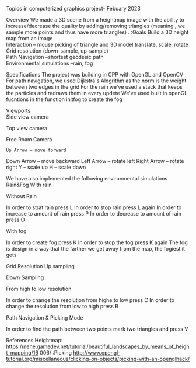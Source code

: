Topics in computerized graphics  project- Febuary 2023

Overview 
We made a 3D scene from a heightmap image with the ability to increase/decrease the quality    by adding/removing triangles  (meaning ,  we sample more points and thus have more triangles) .
:Goals
Build a 3D height map from an image  
Interaction – mouse picking of triangle and 3D model translate, scale, rotate  
Grid resolution (down-sample, up-sample)  
Path Navigation –shortest geodesic path   
Environmental simulations –rain, fog  

Specifications
The project was building in CPP with OpenGL and OpenCV 
   For path navigation, we used Dijkstra's Alogrithm as the norm is the weight between two edges in the grid
For the rain we've used a stack that keeps the particles and redraws them in every updete
  We've used built in openGL fucntions in the function initfog to create the fog 

Viewports  
Side view camera
 





Top view camera
 















Free Roam Camera
 
    Up Arrow – move forward
Down Arrow – move backward
 Left Arrow – rotate left
 Right Arrow – rotate right 
 Y – scale up
 H – scale down

















We have also implemented the following environmental simulations
Rain&Fog
With rain
 
Without Rain
 
In order to strat rain press L
In order to stop rain press L again
In order to increase to amount of rain press P
In order to decrease to amount of rain press O










With fog
 
 
In order to create fog press K
In order to stop the fog press K again
The fog is design in a way that the farther we get away from the map, the fogiest it gets















Grid Resolution
Up sampling
 
Down Sampling
 
From high to low resolution

In order to change the resolution from highe to low press C
In order to change the resolution from low to high press B 








Path Navigation & Picking Mode
 
 
 
In order to find the path between two points mark two triangles and press V


References
 Heightmap: https://nehe.gamedev.net/tutorial/beautiful_landscapes_by_means_of_height_mapping/16 006/ 
:Picking
 http://www.opengl-tutorial.org/miscellaneous/clicking-on-objects/picking-with-an-openglhack/
